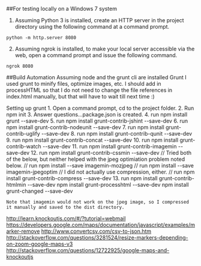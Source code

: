 ##For testing locally on a Windows 7 system  

1. Assuming Python 3 is installed, create an HTTP server in the project directory using the following command at a command prompt.
```
python -m http.server 8080
```
2. Assuming ngrok is installed, to make your local server accessible via the web, open a command prompt and issue the following command.
```
ngrok 8080
```

##Build Automation
Assuming node and the grunt cli are installed
Grunt
  I used grunt to minify files, optimize images, etc. I should add in processHTML so that I do not need to change the file references in index.html manually, but that will have to wait till next time :)

  Setting up grunt
    1. Open a command prompt, cd to the project folder.
    2. Run npm init
    3. Answer questions...package.json is created.
    4. run npm install grunt --save-dev
    5. run npm install grunt-contrib-jshint --save-dev
    6. run npm install grunt-contrib-nodeunit --save-dev
    7. run npm install grunt-contrib-uglify --save-dev
    8. run npm install grunt-contrib-qunit --save-dev
    9. run npm install grunt-contrib-concat --save-dev
    10. run npm install grunt-contrib-watch --save-dev
    11. run npm install grunt-contrib-imagemin --save-dev
    12. run npm install grunt-contrib-cssmin --save-dev
  // Tried both of the below, but neither helped with the jpeg optimiation problem noted below.
  //  run npm install --save imagemin-mozjpeg
  //  run npm install --save imagemin-jpegoptim
  // I did not actually use compression, either.
  // run npm install grunt-contrib-compress --save-dev
    13. run npm install grunt-contrib-htmlmin --save-dev
npm install grunt-processhtml --save-dev
npm install grunt-changed --save-dev

    Note that imagemin would not work on the jpeg image, so I compressed it manually and saved to the dist directory.

http://learn.knockoutjs.com/#/?tutorial=webmail
https://developers.google.com/maps/documentation/javascript/examples/marker-remove
http://www.convertcsv.com/csv-to-json.htm
http://stackoverflow.com/questions/3281524/resize-markers-depending-on-zoom-google-maps-v3
http://stackoverflow.com/questions/12722925/google-maps-and-knockoutjs